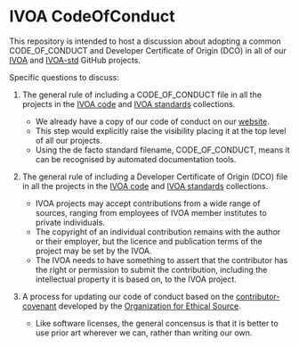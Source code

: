 # IVOA CodeOfConduct
This repository is intended to host a discussion about adopting a common CODE_OF_CONDUCT and Developer Certificate of Origin (DCO) in all of our [IVOA](https://github.com/IVOA) and [IVOA-std](https://github.com/IVOA-std) GitHub projects.

Specific questions to discuss:
1. The general rule of including a CODE_OF_CONDUCT file in all the projects in the [IVOA code](https://github.com/ivoa) and [IVOA standards](https://github.com/ivoa-std) collections.
   * We already have a copy of our code of conduct on our [website](https://www.ivoa.net/members/IVOA_Code_of_Conduct.pdf).
   * This step would explicitly raise the visibility placing it at the top level of all our projects.
   * Using the de facto standard filename, CODE_OF_CONDUCT, means it can be recognised by automated documentation tools. 

2. The general rule of including a Developer Certificate of Origin (DCO) file in all the projects in the [IVOA code](https://github.com/ivoa) and [IVOA standards](https://github.com/ivoa-std) collections.
   * IVOA projects may accept contributions from a wide range of sources, ranging from employees of IVOA member institutes to private individuals.
   * The copyright of an individual contribution remains with the author or their employer, but the licence and publication terms of the project may be set by the IVOA.
   * The IVOA needs to have something to assert that the contributor has the right or permission to submit the contribution, including the intellectual property it is based on, to the IVOA project.
   
3. A process for updating our code of conduct based on the [contributor-covenant](https://www.contributor-covenant.org/) developed by the [Organization for Ethical Source](https://github.com/EthicalSource/contributor_covenant).
   * Like software licenses, the general concensus is that it is better to use prior art wherever we can, rather than writing our own.
